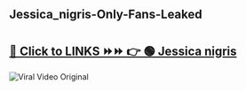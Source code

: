 
 ## Jessica_nigris-Only-Fans-Leaked

# <h2><a href="https://clipsfans.com/Jessica_nigris&ref=git">🔗 Click to LINKS ⏩⏩ 👉 🟢 Jessica nigris </a></h2>

<a href="https://clipsfans.com/Jessica_nigris&ref=git" rel="nofollow" data-target="animated-image.originalLink"><img src="https://i.ibb.co.com/xMMVF88/686577567.gif" alt="Viral Video Original" style="max-width: 100%; display: inline-block;" data-target="animated-image.originalImage"></a>
